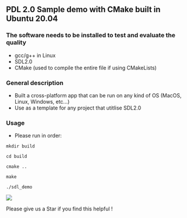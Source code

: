 ## PDL 2.0 Sample demo with CMake built in Ubuntu 20.04

### The software needs to be installed to test and evaluate the quality
* gcc/g++ in Linux 
* SDL2.0
* CMake (used to compile the entire file if using CMakeLists)

### General description
  * Built a cross-platform app that can be run on any kind of OS (MacOS, Linux, Windows, etc...)
  * Use as a template for any project that utitlise SDL2.0
 
### Usage

* Please run in order:

`mkdir build`

`cd build`

`cmake ..`

`make`

`./sdl_demo`

![](https://github.com/lenhatquang2512/sdl2_music_project.git/blob/main/fso.png)

Please give us a Star if you find this helpful !